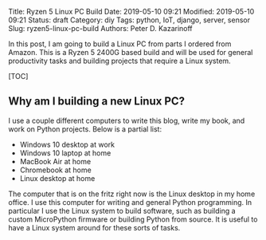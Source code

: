 Title: Ryzen 5 Linux PC Build
Date: 2019-05-10 09:21
Modified: 2019-05-10 09:21
Status: draft
Category: diy
Tags: python, IoT, django, server, sensor
Slug: ryzen5-linux-pc-build
Authors: Peter D. Kazarinoff

In this post, I am going to build a Linux PC from parts I ordered from Amazon. This is a Ryzen 5 2400G based build and will be used for general productivity tasks and building projects that require a Linux system. 

[TOC]

## Why am I building a new Linux PC?

I use a couple different computers to write this blog, write my book, and work on Python projects. Below is a partial list:

 * Windows 10 desktop at work
 * Windows 10 laptop at home
 * MacBook Air at home
 * Chromebook at home
 * Linux desktop at home

The computer that is on the fritz right now is the Linux desktop in my home office. I use this computer for writing and general Python programming. In particular I use the Linux system to build software, such as building a custom MicroPython firmware or building Python from source. It is useful to have a Linux system around for these sorts of tasks.

